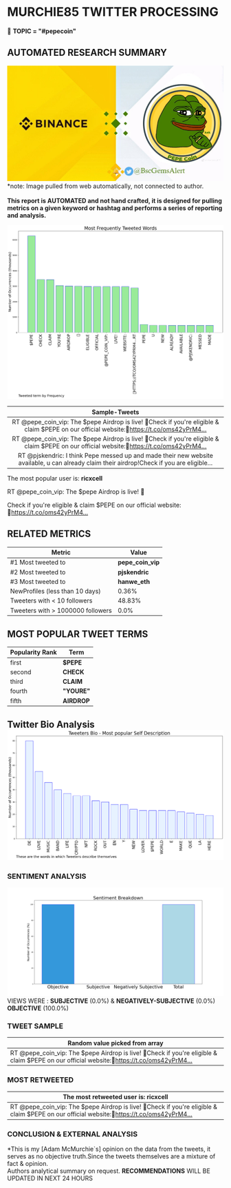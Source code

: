 # MURCHIE85 TWITTER PROCESSING 
&#x1F34E; **TOPIC = "#pepecoin"**

## AUTOMATED RESEARCH SUMMARY

![image](assets/2023-05-05hashtagImage.png)*note: Image pulled from web automatically, not connected to author.
<br></br>
<b> This report is AUTOMATED and not hand crafted, it is designed for pulling metrics on a given keyword or hashtag and performs a series of reporting and analysis.</b>



![image](assets/2023-05-05TWEETS.png)



|                **Sample-Tweets**        |
| :-------------: |
| RT @pepe_coin_vip: The $pepe Airdrop is live! 🐸Check if you're eligible &amp; claim $PEPE on our official website:🔗https://t.co/oms42yPrM4… |
| RT @pepe_coin_vip: The $pepe Airdrop is live! 🐸Check if you're eligible &amp; claim $PEPE on our official website:🔗https://t.co/oms42yPrM4… |
| RT @pjskendric: I think Pepe messed up and made their new website available, u can already claim their airdrop!Check if you are eligible… |

The most popular user is: **ricxcell**
<div class="alert alert-block alert-danger"> RT @pepe_coin_vip: The $pepe Airdrop is live! 🐸

Check if you're eligible &amp; claim $PEPE on our official website:
🔗https://t.co/oms42yPrM4…</div>

## RELATED METRICS<br>
| Metric | Value |
| ------------- | ------------- |
| #1 Most tweeted to  | **pepe_coin_vip** |
| #2 Most tweeted to  | **pjskendric** |
| #3 Most tweeted to  | **hanwe_eth** |
| NewProfiles (less than 10 days) | 0.36%  |
| Tweeters with < 10 followers  | 48.83%|
| Tweeters with > 1000000 followers  | 0.0%  |



## MOST POPULAR TWEET TERMS 


| Popularity Rank  | Term |
| ------------- | ------------- |
| first  | **$PEPE**  |
| second  | **CHECK**  |
| third  | **CLAIM** |
| fourth  | **"YOURE"**  |
| fifth  | **AIRDROP**  |


## Twitter Bio Analysis![image](assets/2023-05-05BIO.png)
### SENTIMENT ANALYSIS
![image](assets/2023-05-05sentiment.png)
VIEWS WERE : **SUBJECTIVE**  (0.0%) & **NEGATIVELY-SUBJECTIVE** (0.0%) **OBJECTIVE** (100.0%)

### TWEET SAMPLE 
| Random value picked from array |
| ------------- |
|RT @pepe_coin_vip: The $pepe Airdrop is live! 🐸Check if you're eligible &amp; claim $PEPE on our official website:🔗https://t.co/oms42yPrM4… |

### MOST RETWEETED 

| The most retweeted user is: **ricxcell**  |
| ------------- |
| RT @pepe_coin_vip: The $pepe Airdrop is live! 🐸Check if you're eligible &amp; claim $PEPE on our official website:🔗https://t.co/oms42yPrM4… |

### CONCLUSION & EXTERNAL ANALYSIS

*This is my [Adam McMurchie`s] opinion on the data from the tweets, it serves as no objective truth.Since the tweets themselves are a mixture of fact & opinion.<br>
Authors analytical summary on request.
**RECOMMENDATIONS** WILL BE UPDATED IN NEXT  24 HOURS <br>